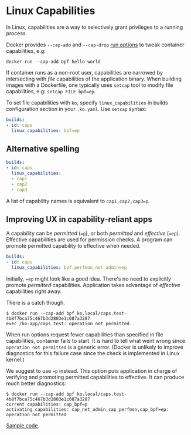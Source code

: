 # Linux Capabilities

In Linux, capabilities are a way to selectively grant privileges to a running process.

Docker provides `--cap-add` and `--cap-drop`
[run options](https://docs.docker.com/engine/containers/run/#runtime-privilege-and-linux-capabilities)
to tweak container capabilities, e.g:

```
docker run --cap-add bpf hello-world
```

If container runs as a non-root user,
capabilities are narrowed by intersecting with *file* capabilities of the
application binary. When building images with a Dockerfile, one
typically uses `setcap` tool to modify file capabilities, e.g:
`setcap FILE bpf=ep`.

To set file capabilities with `ko`, specify `linux_capabilities`
in builds configuration section in your `.ko.yaml`. Use `setcap` syntax:

```yaml
builds:
- id: caps
  linux_capabilities: bpf=ep
```
## Alternative spelling

```yaml
builds:
- id: caps
  linux_capabilities:
  - cap1
  - cap2
  - cap3
```

A list of capability names is equivalent to `cap1,cap2,cap3=p`.

## Improving UX in capability-reliant apps

A capability can be *permitted* (`=p`), or both *permitted* and *effective* (`=ep`).
Effective capabilities are used for permission checks.
A program can promote permitted capability to effective when needed.

```yaml
builds:
- id: caps
  linux_capabilities: bpf,perfmon,net_admin=ep
```

Initially, `=ep` might look like a good idea.
There's no need to explicitly promote *permitted* capabilities.
Application takes advantage of *effective* capabilities right away.

There is a catch though.

```
$ docker run --cap-add bpf ko.local/caps.test-4b8f7bca75c467b3d2803e1c087a3287
exec /ko-app/caps.test: operation not permitted
```

When run options request fewer capabilities than specified in file capabilities,
container fails to start. It is hard to tell what went wrong since
`operation not permitted` is a generic error. (Docker is unlikely to improve diagnostics
for this failure case since the check is implemented in Linux kernel.)


We suggest to use `=p` instead. This option puts application in charge of verifying and
promoting permitted capabilities to effective. It can produce much better diagnostics:

```
$ docker run --cap-add bpf ko.local/caps.test-4b8f7bca75c467b3d2803e1c087a3287
current capabilities: cap_bpf=p
activating capabilities: cap_net_admin,cap_perfmon,cap_bpf=ep: operation not permitted
```

[Sample code](https://go.dev/play/p/uPMzyotkNHg).
